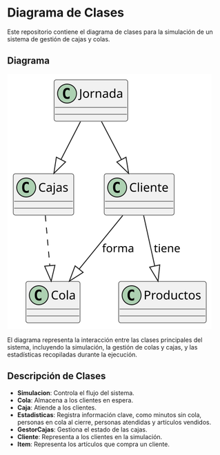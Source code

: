 # Diagrama de Clases

Este repositorio contiene el diagrama de clases para la simulación de un sistema de gestión de cajas y colas.

## Diagrama

![Diagrama de Clases](/images/modelosUML/diagramaClasesRefactorizado.svg)

El diagrama representa la interacción entre las clases principales del sistema, incluyendo la simulación, la gestión de colas y cajas, y las estadísticas recopiladas durante la ejecución.

## Descripción de Clases

- **Simulacion**: Controla el flujo del sistema.
- **Cola**: Almacena a los clientes en espera.
- **Caja**: Atiende a los clientes.
- **Estadisticas**: Registra información clave, como minutos sin cola, personas en cola al cierre, personas atendidas y artículos vendidos.
- **GestorCajas**: Gestiona el estado de las cajas.
- **Cliente**: Representa a los clientes en la simulación.
- **Item**: Representa los artículos que compra un cliente.
